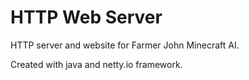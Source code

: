 # HTTP Web Server

HTTP server and website for Farmer John Minecraft AI.

Created with java and netty.io framework.
